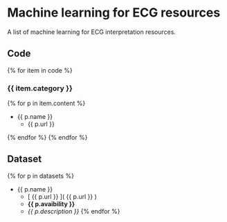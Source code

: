 # Machine learning for ECG resources

A list of machine learning for ECG interpretation resources.

## Code

{% for item in code %}
### {{ item.category }}
{% for p in item.content %}
- {{ p.name }}
  - {{ p.url }}
  
{% endfor %}
{% endfor %}

## Dataset


{% for p in datasets %}
- {{ p.name }}
  - [ {{ p.url }} ]( {{ p.url }} ) 
  - **{{ p.avaibility }}**
  - *{{ p.description }}*
{% endfor %}

